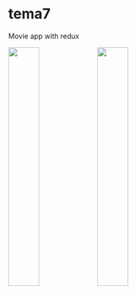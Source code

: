 # tema7

Movie app with redux

<a href="url"><img src="https://user-images.githubusercontent.com/67394249/207085425-3a01aa3b-dafc-4e75-8996-9aab78e7d2f3.png" align="left" height=35% width=35% ></a>

<a href="url"><img src="https://user-images.githubusercontent.com/67394249/207085767-92259b49-a154-4d0b-865d-07b10720474c.png" align="left" height=35% width=35% ></a>


                   
                   
 

